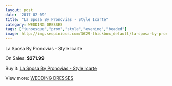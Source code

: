 ```yaml
---
layout: post
date: '2017-02-09'
title: "La Sposa By Pronovias - Style Icarte"
category: WEDDING DRESSES
tags: ["junoesque","prom","style","evening","beaded"]
image: http://img.sequinious.com/3629-thickbox_default/la-sposa-by-pronovias-style-icarte.jpg
---
```

La Sposa By Pronovias - Style Icarte

On Sales: **$271.99**
<a href="https://www.sequinious.com/wedding-dresses/1489-la-sposa-by-pronovias-style-icarte.html"><amp-img layout="responsive" width="600" height="600" src="//img.sequinious.com/3629-thickbox_default/la-sposa-by-pronovias-style-icarte.jpg" alt="La Sposa By Pronovias - Style Icarte 0" /></a>
<a href="https://www.sequinious.com/wedding-dresses/1489-la-sposa-by-pronovias-style-icarte.html"><amp-img layout="responsive" width="600" height="600" src="//img.sequinious.com/3631-thickbox_default/la-sposa-by-pronovias-style-icarte.jpg" alt="La Sposa By Pronovias - Style Icarte 1" /></a>
<a href="https://www.sequinious.com/wedding-dresses/1489-la-sposa-by-pronovias-style-icarte.html"><amp-img layout="responsive" width="600" height="600" src="//img.sequinious.com/3630-thickbox_default/la-sposa-by-pronovias-style-icarte.jpg" alt="La Sposa By Pronovias - Style Icarte 2" /></a>

Buy it: [La Sposa By Pronovias - Style Icarte](https://www.sequinious.com/wedding-dresses/1489-la-sposa-by-pronovias-style-icarte.html "La Sposa By Pronovias - Style Icarte")

View more: [WEDDING DRESSES](https://www.sequinious.com/2-wedding-dresses "WEDDING DRESSES")